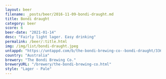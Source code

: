 ```yaml
---
layout: beer
filename: _posts/beer/2016-11-09-bondi-draught.md
title: Bondi draught
category: beer
score: 6
beer-date: "2021-01-14"
desc: "Fairly light lager. Easy drinking"
permalink: /beer/:title.html
img: /img/list/bondi-draught.jpeg
untappd: "https://untappd.com/b/the-bondi-brewing-co--bondi-draught/3363331"
country: "Australia"
brewery: "The Bondi Brewing Co."
breweryURL: "/brewery/the-bondi-brewing-co.html"
style: "Lager - Pale"
---
```

